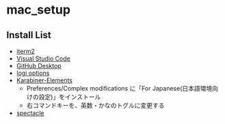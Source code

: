 # mac_setup
 
## Install List

- [iterm2](https://iterm2.com/)
- [Visual Studio Code](https://code.visualstudio.com/)
- [GitHub Desktop](https://desktop.github.com/)
- [logi options](https://www.logicool.co.jp/ja-jp/software/options.html)
- [Karabiner-Elements](https://karabiner-elements.pqrs.org/)
  - Preferences/Complex modifications に「For Japanese(日本語環境向けの設定)」をインストール
  - 右コマンドキーを、英数・かなのトグルに変更する
- [spectacle](https://www.spectacleapp.com/)
